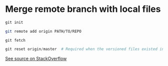 # Merge remote branch with local files

```cmd
git init
```

```bash
git remote add origin PATH/TO/REPO
```

```batch
git fetch
```

```powershell
git reset origin/master  # Required when the versioned files existed in path before "git init" of this repo.
```

[See source on StackOverflow](https://stackoverflow.com/a/18999726)
